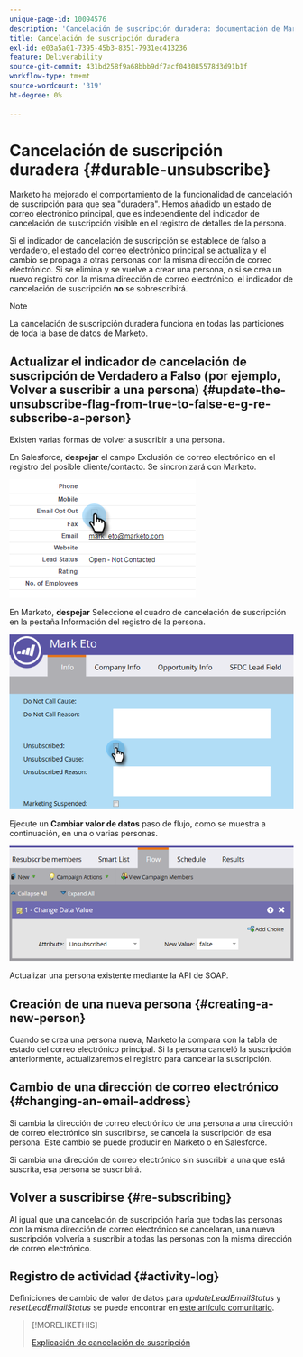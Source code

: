 ```yaml
---
unique-page-id: 10094576
description: 'Cancelación de suscripción duradera: documentación de Marketo: documentación del producto'
title: Cancelación de suscripción duradera
exl-id: e03a5a01-7395-45b3-8351-7931ec413236
feature: Deliverability
source-git-commit: 431bd258f9a68bbb9df7acf043085578d3d91b1f
workflow-type: tm+mt
source-wordcount: '319'
ht-degree: 0%

---
```


# Cancelación de suscripción duradera {#durable-unsubscribe}

Marketo ha mejorado el comportamiento de la funcionalidad de cancelación de suscripción para que sea &quot;duradera&quot;. Hemos añadido un estado de correo electrónico principal, que es independiente del indicador de cancelación de suscripción visible en el registro de detalles de la persona.

Si el indicador de cancelación de suscripción se establece de falso a verdadero, el estado del correo electrónico principal se actualiza y el cambio se propaga a otras personas con la misma dirección de correo electrónico. Si se elimina y se vuelve a crear una persona, o si se crea un nuevo registro con la misma dirección de correo electrónico, el indicador de cancelación de suscripción **no** se sobrescribirá.

>[!NOTE]
>
>La cancelación de suscripción duradera funciona en todas las particiones de toda la base de datos de Marketo.

## Actualizar el indicador de cancelación de suscripción de Verdadero a Falso (por ejemplo, Volver a suscribir a una persona) {#update-the-unsubscribe-flag-from-true-to-false-e-g-re-subscribe-a-person}

Existen varias formas de volver a suscribir a una persona.

En Salesforce, **despejar** el campo Exclusión de correo electrónico en el registro del posible cliente/contacto. Se sincronizará con Marketo.

![](assets/one.png)

En Marketo, **despejar** Seleccione el cuadro de cancelación de suscripción en la pestaña Información del registro de la persona.

![](assets/two.png)

Ejecute un **Cambiar valor de datos** paso de flujo, como se muestra a continuación, en una o varias personas.

![](assets/three.png)

Actualizar una persona existente mediante la API de SOAP.

## Creación de una nueva persona {#creating-a-new-person}

Cuando se crea una persona nueva, Marketo la compara con la tabla de estado del correo electrónico principal. Si la persona canceló la suscripción anteriormente, actualizaremos el registro para cancelar la suscripción.

## Cambio de una dirección de correo electrónico {#changing-an-email-address}

Si cambia la dirección de correo electrónico de una persona a una dirección de correo electrónico sin suscribirse, se cancela la suscripción de esa persona. Este cambio se puede producir en Marketo o en Salesforce.

Si cambia una dirección de correo electrónico sin suscribir a una que está suscrita, esa persona se suscribirá.

## Volver a suscribirse {#re-subscribing}

Al igual que una cancelación de suscripción haría que todas las personas con la misma dirección de correo electrónico se cancelaran, una nueva suscripción volvería a suscribir a todas las personas con la misma dirección de correo electrónico.

## Registro de actividad {#activity-log}

Definiciones de cambio de valor de datos para _updateLeadEmailStatus_ y _resetLeadEmailStatus_ se puede encontrar en [este artículo comunitario](https://nation.marketo.com/t5/Knowledgebase/Durable-Unsubscribe-Activity-Log/ta-p/252688).

>[!MORELIKETHIS]
>
>[Explicación de cancelación de suscripción](/help/marketo/product-docs/email-marketing/deliverability/understanding-unsubscribe.md)
